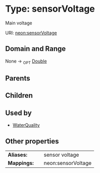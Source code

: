 
# Type: sensorVoltage


Main voltage

URI: [neon:sensorVoltage](https://data.neonscience.org/sensorVoltage)


## Domain and Range

None ->  <sub>OPT</sub> [Double](types/Double.md)

## Parents


## Children


## Used by

 * [WaterQuality](WaterQuality.md)

## Other properties

|  |  |  |
| --- | --- | --- |
| **Aliases:** | | sensor voltage |
| **Mappings:** | | neon:sensorVoltage |

